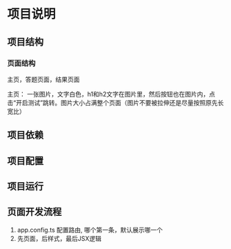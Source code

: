 # 项目说明

## 项目结构
### 页面结构
主页，答题页面，结果页面

主页：
一张图片，文字白色，h1和h2文字在图片里，然后按钮也在图片内，点击“开启测试”跳转。图片大小占满整个页面（图片不要被拉伸还是尽量按照原先长宽比）

## 项目依赖

## 项目配置

## 项目运行

## 页面开发流程
1. app.config.ts 配置路由, 哪个第一条，默认展示哪一个
2. 先页面，后样式，最后JSX逻辑